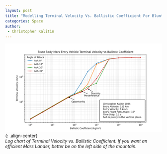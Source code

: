 ```yaml
---
layout: post
title: "Modelling Terminal Velocity Vs. Ballistic Coefficient For Blunt Body Mars Entry Vehicles"
categories: Space
author:
 - Christopher Kalitin
---
```

<head>
    <meta property="og:image" content="{{site.url}}/assets/images/martian-atmosphere-model/terminal_velocity_vs_BC_t0.1_allAoA_max30_log.png">
</head>

![Image](/assets/images/martian-atmosphere-model/terminal_velocity_vs_BC_t0.1_allAoA_max30_log.png){: .align-center}  
<i>Log chart of Terminal Velocity vs. Ballistic Coefficient. If you want an efficient Mars Lander, better be on the left side of the mountain.</i>
